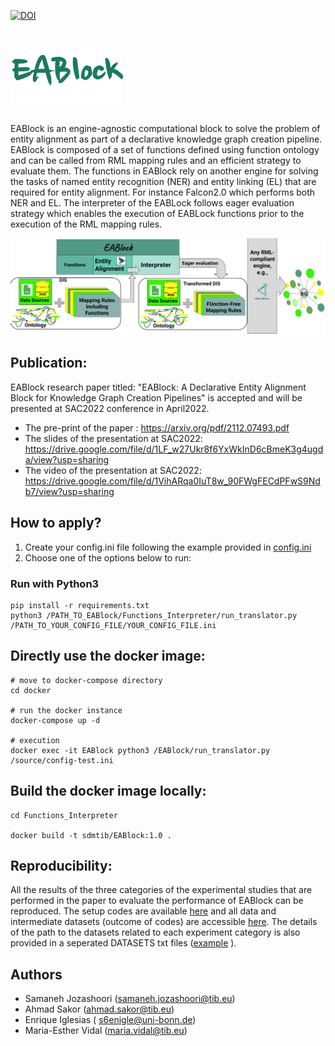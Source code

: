 [![DOI](https://zenodo.org/badge/DOI/10.5281/zenodo.4965732.svg)](https://doi.org/10.5281/zenodo.5779773)

# ![EABlock](https://github.com/SDM-TIB/EABlock/blob/main/eablock_logo.png "EABlock")
EABlock is an engine-agnostic computational block to solve the problem of entity alignment as part of a declarative knowledge graph creation pipeline. EABlock is composed of a set of functions defined using function ontology and can be called from RML mapping rules and an efficient strategy to evaluate them. The functions in EABlock rely on another engine for solving the tasks of named entity recognition (NER) and entity linking (EL) that are required for entity alignment. For instance Falcon2.0 which performs both NER and EL. The interpreter of the EABLock follows eager evaluation strategy which enables the execution of EABLock functions prior to the execution of the RML mapping rules.

![pipeline](https://github.com/SDM-TIB/EABlock/blob/main/presentation_interpretation.png "pipeline")

## Publication:
EABlock research paper titled: "EABlock: A Declarative Entity Alignment Block for Knowledge Graph Creation Pipelines" is accepted and will be presented at SAC2022 conference in April2022. 
- The pre-print of the paper : https://arxiv.org/pdf/2112.07493.pdf 
- The slides of the presentation at SAC2022: https://drive.google.com/file/d/1LF_w27Ukr8f6YxWkInD6cBmeK3g4ugda/view?usp=sharing
- The video of the presentation at SAC2022: https://drive.google.com/file/d/1VihARqa0IuT8w_90FWgFECdPFwS9Ndb7/view?usp=sharing

## How to apply?
1. Create your config.ini file following the example provided in [config.ini](https://github.com/SDM-TIB/EABlock/blob/main/example/config-test.ini)
2. Choose one of the options below to run:

### Run with Python3
```
pip install -r requirements.txt
python3 /PATH_TO_EABlock/Functions_Interpreter/run_translator.py /PATH_TO_YOUR_CONFIG_FILE/YOUR_CONFIG_FILE.ini
```

## Directly use the docker image:

```
# move to docker-compose directory
cd docker

# run the docker instance
docker-compose up -d

# execution
docker exec -it EABlock python3 /EABlock/run_translator.py /source/config-test.ini

```

## Build the docker image locally:


```
cd Functions_Interpreter

docker build -t sdmtib/EABlock:1.0 .

```

## Reproducibility:

All the results of the three categories of the experimental studies that are performed in the paper to evaluate the performance of EABlock can be reproduced. The setup codes are available [here](https://github.com/SDM-TIB/EABlock/tree/main/experiments) and all data and intermediate datasets (outcome of codes) are accessible [here](https://tib.eu/cloud/s/XJiqDDAHqM8Fw5K). The details of the path to the datasets related to each experiment category is also provided in a seperated DATASETS txt files ([example](https://github.com/SDM-TIB/EABlock/blob/main/experiments/precision_recall_experiments/DATASET.txt) ). 

## Authors

- Samaneh Jozashoori (samaneh.jozashoori@tib.eu)
- Ahmad Sakor (ahmad.sakor@tib.eu)
- Enrique Iglesias ( s6enigle@uni-bonn.de)
- Maria-Esther Vidal (maria.vidal@tib.eu)
